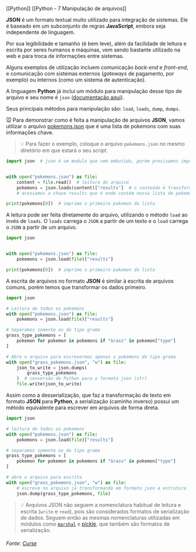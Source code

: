 [[Python]]
[[Python - 7 Manipulação de arquivos]]

**JSON** é um formato textual muito utilizado para integração de sistemas. Ele é baseado em um subconjunto de regras **JavaScript**, embora seja independente de linguagem.

Por sua legibilidade e tamanho (é bem leve), além da facilidade de leitura e escrita por seres humanos e máquinas, vem sendo bastante utilizado na web e para troca de informações entre sistemas.

Alguns exemplos de utilização incluem comunicação _back-end_ e _front-end_, e comunicação com sistemas externos (_gateways_ de pagamento, por exemplo) ou internos (como um sistema de autenticação).

A linguagem **Python** já inclui um módulo para manipulação desse tipo de arquivo e seu nome é `json` ([documentação aqui](https://docs.python.org/3/library/json.html)).

Seus principais métodos para manipulação são: `load`, `loads`, `dump`, `dumps`.

🐭 Para demonstrar como é feita a manipulação de arquivos **JSON**, vamos utilizar o arquivo [pokemons.json](https://lms-assets.betrybe.com/lms/pokemons.json) que é uma lista de pokemons com suas informações chave.

> 💡 Para fazer o exemplo, coloque o arquivo `pokemons.json` no mesmo diretório em que estará o seu _script_.

```python
import json  # json é um modulo que vem embutido, porém precisamos importá-lo


with open("pokemons.json") as file:
    content = file.read()  # leitura do arquivo
    pokemons = json.loads(content)["results"]  # o conteúdo é transformado em estrutura python equivalente, dicionário neste caso.
    # acessamos a chave results que é onde contém nossa lista de pokemons

print(pokemons[0])  # imprime o primeiro pokemon da lista
```

A leitura pode ser feita diretamente do arquivo, utilizando o método `load` ao invés de `loads`. O `loads` carrega o `JSON` a partir de um texto e o `load` carrega o `JSON` a partir de um arquivo.

```python
import json


with open("pokemons.json") as file:
    pokemons = json.load(file)["results"]

print(pokemons[0])  # imprime o primeiro pokemon da lista
```

A escrita de arquivos no formato **JSON** é similar à escrita de arquivos comuns, porém temos que transformar os dados primeiro.

```python
import json

# Leitura de todos os pokemons
with open("pokemons.json") as file:
    pokemons = json.load(file)["results"]

# Separamos somente os do tipo grama
grass_type_pokemons = [
    pokemon for pokemon in pokemons if "Grass" in pokemon["type"]
]

# Abre o arquivo para escrevermos apenas o pokemons do tipo grama
with open("grass_pokemons.json", "w") as file:
    json_to_write = json.dumps(
        grass_type_pokemons
    )  # conversão de Python para o formato json (str)
    file.write(json_to_write)
```

Assim como a desserialização, que faz a transformação de texto em formato **JSON** para **Python**, a serialização (caminho inverso) possui um método equivalente para escrever em arquivos de forma direta.

```python
import json

# leitura de todos os pokemons
with open("pokemons.json") as file:
    pokemons = json.load(file)["results"]

# separamos somente os do tipo grama
grass_type_pokemons = [
    pokemon for pokemon in pokemons if "Grass" in pokemon["type"]
]

# abre o arquivo para escrita
with open("grass_pokemons.json", "w") as file:
    # escreve no arquivo já transformando em formato json a estrutura
    json.dump(grass_type_pokemons, file)
```

> 💡 Arquivos JSON não seguem a nomenclatura habitual de leitura e escrita (`write` e `read`), pois são considerados formatos de serialização de dados. Seguem então as mesmas nomenclaturas utilizadas em módulos como [`marshal`](https://docs.python.org/3/library/marshal.html#module-marshal) e [pickle](https://docs.python.org/3/library/pickle.html#module-pickle), que também são formatos de serialização.


###### Fonte: [Curse](https://app.betrybe.com/learn/course/5e938f69-6e32-43b3-9685-c936530fd326/module/290e715d-73e3-4b2d-a3c7-4fe113474070/section/b436f9e0-dfde-4a16-9bad-82f0c559dd45/day/61e88b4a-b97a-4f96-b5a0-abaa50651e37/lesson/a5c29cd4-90db-444f-8513-ab1823658254)
